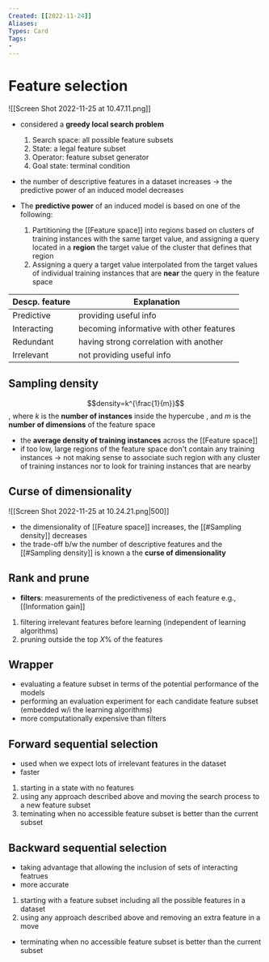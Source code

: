 ```yaml
---
Created: [[2022-11-24]]
Aliases: 
Types: Card
Tags: 
- 
---
```

# Feature selection
![[Screen Shot 2022-11-25 at 10.47.11.png]]
- considered a **greedy local search problem**
  1. Search space: all possible feature subsets
  2. State: a legal feature subset
  3. Operator: feature subset generator
  4. Goal state: terminal condition

- the number of descriptive features in a dataset increases → the predictive power of an induced model decreases
- The **predictive power** of an induced model is based on one of the following: 
  1. Partitioning the [[Feature space]] into regions based on clusters of training instances with the same target value, and assigning a query located in a **region** the target value of the cluster that defines that region
  2. Assigning a query a target value interpolated from the target values of individual training instances that are **near** the query in the feature space

| Descp. feature | Explanation                              |
| -------------- | ---------------------------------------- |
| Predictive     | providing useful info                    |
| Interacting    | becoming informative with other features |
| Redundant      | having strong correlation with another   |
| Irrelevant     | not providing useful info                |

## Sampling density
$$density=k^{\frac{1}{m}}$$
, where $k$ is the **number of instances** inside the hypercube
, and $m$ is the **number of dimensions** of the feature space

- the **average density of training instances** across the [[Feature space]]
- if too low, large regions of the feature space don't contain any training instances
   → not making sense to associate such region with any cluster of training instances nor to look for training instances that are nearby

## Curse of dimensionality
![[Screen Shot 2022-11-25 at 10.24.21.png|500]]
- the dimensionality of [[Feature space]] increases, the [[#Sampling density]] decreases
- the trade-off b/w the number of descriptive features and the [[#Sampling density]] is known a the **curse of dimensionality**

## Rank and prune
- **filters**: measurements of the predictiveness of each feature
  e.g., [[Information gain]]
1. filtering irrelevant features before learning
   (independent of learning algorithms)
2. pruning outside the top $X\%$ of the features

## Wrapper
- evaluating a feature subset in terms of the potential performance of the models
- performing an evaluation experiment for each candidate feature subset (embedded w/i the learning algorithms)
- more computationally expensive than filters

## Forward sequential selection
- used when we expect lots of irrelevant features in the dataset
- faster
1. starting in a state with no features
2. using any approach described above and moving the search process to a new feature subset
3. teminating when no accessible feature subset is better than the current subset

## Backward sequential selection
- taking advantage that allowing the inclusion of sets of interacting featrues
- more accurate
1. starting with a feature subset including all the possible features in a dataset
2. using any approach described above and removing an extra feature in a move
- terminating when no accessible feature subset is better than the current subset
